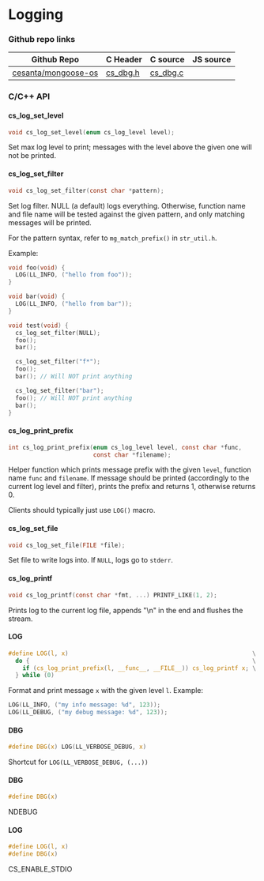 # Logging
### Github repo links
| Github Repo | C Header | C source  | JS source |
| ----------- | -------- | --------  | ----------------- |
| [cesanta/mongoose-os](https://github.com/cesanta/mongoose-os) | [cs_dbg.h](https://github.com/cesanta/mongoose-os/tree/master/fw/include/cs_dbg.h) | [cs_dbg.c](https://github.com/cesanta/mongoose-os/tree/master/fw/src/cs_dbg.c)  | &nbsp;         |


### C/С++ API
#### cs_log_set_level

```c
void cs_log_set_level(enum cs_log_level level);
```

Set max log level to print; messages with the level above the given one will
not be printed.
 
#### cs_log_set_filter

```c
void cs_log_set_filter(const char *pattern);
```

Set log filter. NULL (a default) logs everything.
Otherwise, function name and file name will be tested against the given
pattern, and only matching messages will be printed.

For the pattern syntax, refer to `mg_match_prefix()` in `str_util.h`.

Example:
```c
void foo(void) {
  LOG(LL_INFO, ("hello from foo"));
}

void bar(void) {
  LOG(LL_INFO, ("hello from bar"));
}

void test(void) {
  cs_log_set_filter(NULL);
  foo();
  bar();

  cs_log_set_filter("f*");
  foo();
  bar(); // Will NOT print anything

  cs_log_set_filter("bar");
  foo(); // Will NOT print anything
  bar();
}
```
 
#### cs_log_print_prefix

```c
int cs_log_print_prefix(enum cs_log_level level, const char *func,
                        const char *filename);
```

Helper function which prints message prefix with the given `level`, function
name `func` and `filename`. If message should be printed (accordingly to the
current log level and filter), prints the prefix and returns 1, otherwise
returns 0.

Clients should typically just use `LOG()` macro.
 
#### cs_log_set_file

```c
void cs_log_set_file(FILE *file);
```

Set file to write logs into. If `NULL`, logs go to `stderr`.
 
#### cs_log_printf

```c
void cs_log_printf(const char *fmt, ...) PRINTF_LIKE(1, 2);
```

Prints log to the current log file, appends "\n" in the end and flushes the
stream.
 
#### LOG

```c
#define LOG(l, x)                                                    \
  do {                                                               \
    if (cs_log_print_prefix(l, __func__, __FILE__)) cs_log_printf x; \
  } while (0)
```

Format and print message `x` with the given level `l`. Example:

```c
LOG(LL_INFO, ("my info message: %d", 123));
LOG(LL_DEBUG, ("my debug message: %d", 123));
```
 
#### DBG

```c
#define DBG(x) LOG(LL_VERBOSE_DEBUG, x)
```

Shortcut for `LOG(LL_VERBOSE_DEBUG, (...))`
 
#### DBG

```c
#define DBG(x)
```
 NDEBUG 
#### LOG

```c
#define LOG(l, x)
#define DBG(x)
```
 CS_ENABLE_STDIO 
